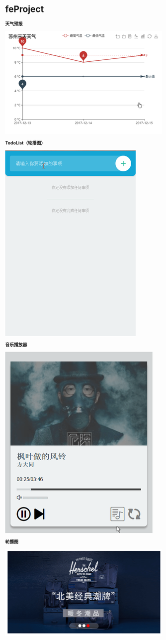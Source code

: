 # feProject
**天气预报**


![](https://github.com/Dementiaaa/feProject/blob/master/example/weather.gif)


**TodoList（轮播图）**


![](https://github.com/Dementiaaa/feProject/blob/master/example/todo.gif)


**音乐播放器**


![](https://github.com/Dementiaaa/feProject/blob/master/example/player.gif)


**轮播图**


![](https://github.com/Dementiaaa/feProject/blob/master/example/slideimage.gif)
